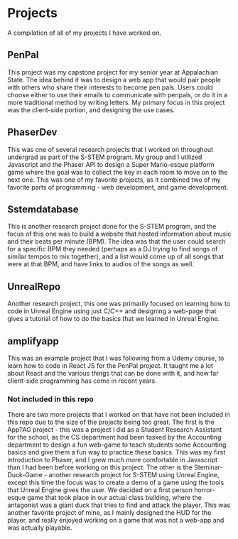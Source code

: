 # Projects
A compilation of all of my projects I have worked on.


## PenPal
This project was my capstone project for my senior year at Appalachian State. The idea behind it was to design a web app that would pair people with others who share their interests to become pen pals. Users could choose either to use their emails to communicate with penpals, or do it in a more traditional method by writing letters. My primary focus in this project was the client-side portion, and designing the use cases.

## PhaserDev
This was one of several research projects that I worked on throughout undergrad as part of the S-STEM program. My group and I utilized Javascript and the Phaser API to design a Super Mario-esque platform game where the goal was to collect the key in each room to move on to the next one. This was one of my favorite projects, as it combined two of my favorite parts of programming - web development, and game development. 

## Sstemdatabase
This is another research project done for the S-STEM program, and the focus of this one was to build a website that hosted information about music and their beats per minute (BPM). The idea was that the user could search for a specific BPM they needed (perhaps as a DJ trying to find songs of similar tempos to mix together), and a list would come up of all songs that were at that BPM, and have links to audios of the songs as well. 

## UnrealRepo
Another research project, this one was primarily focused on learning how to code in Unreal Engine using just C/C++ and designing a web-page that gives a tutorial of how to do the basics that we learned in Unreal Engine. 

## amplifyapp
This was an example project that I was following from a Udemy course, to learn how to code in React JS for the PenPal project. It taught me a lot about React and the various things that can be done with it, and how far client-side programming has come in recent years.


### Not included in this repo
There are two more projects that I worked on that have not been included in this repo due to the size of the projects being too great. The first is the AppTAG project - this was a project I did as a Student Research Assistant for the school, as the CS department had been tasked by the Accounting department to design a fun web-game to teach students some Accounting basics and give them a fun way to practice these basics. This was my first introduction to Phaser, and I grew much more comfortable in Javascript than I had been before working on this project. The other is the Steminar-Duck-Game - another research project for S-STEM using Unreal Engine, except this time the focus was to create a demo of a game using the tools that Unreal Engine gives the user. We decided on a first person horror-esque game that took place in our actual class building, where the antagonist was a giant duck that tries to find and attack the player. This was another favorite project of mine, as I mainly designed the HUD for the player, and really enjoyed working on a game that was not a web-app and was actually playable.
